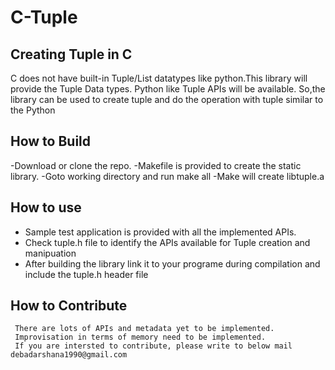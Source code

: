 # C-Tuple
Creating Tuple in C 
----------------------------------------

  C does not have built-in Tuple/List datatypes like python.This library will provide the Tuple Data types.
Python like Tuple APIs will be available. So,the library can be used to create tuple  and do the operation with tuple similar to the Python

How to Build
---------------------------------
-Download or clone the repo.
-Makefile is provided to create the static library.
-Goto working directory and run make all
-Make will create libtuple.a

How to use
----------------------------------
- Sample test application is provided with all the implemented APIs.
- Check tuple.h file to identify the APIs available for Tuple creation and manipuation
- After building the library link it to your programe during compilation and include the tuple.h header file

How to Contribute
-----------------------------------
     There are lots of APIs and metadata yet to be implemented.
     Improvisation in terms of memory need to be implemented.
     If you are intersted to contribute, please write to below mail
    debadarshana1990@gmail.com